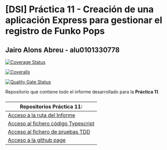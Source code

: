 # [DSI] Práctica 11 - Creación de una aplicación Express para gestionar el registro de Funko Pops
## Jairo Alons Abreu - alu0101330778

[![Coverage Status](https://coveralls.io/repos/github/ULL-ESIT-INF-DSI-2223/ull-esit-inf-dsi-22-23-prct11-http-express-funko-app-alu0101330778.github.io/badge.svg?branch=main)](https://coveralls.io/github/ULL-ESIT-INF-DSI-2223/ull-esit-inf-dsi-22-23-prct11-http-express-funko-app-alu0101330778.github.io?branch=main)

[![Coveralls](https://github.com/ULL-ESIT-INF-DSI-2223/ull-esit-inf-dsi-22-23-prct11-http-express-funko-app-alu0101330778.github.io/actions/workflows/coveralls.yml/badge.svg)](https://github.com/ULL-ESIT-INF-DSI-2223/ull-esit-inf-dsi-22-23-prct11-http-express-funko-app-alu0101330778.github.io/actions/workflows/coveralls.yml)

[![Quality Gate Status](https://sonarcloud.io/api/project_badges/measure?project=ULL-ESIT-INF-DSI-2223_ull-esit-inf-dsi-22-23-prct11-http-express-funko-app-alu0101330778.github.io&metric=alert_status)](https://sonarcloud.io/summary/new_code?id=ULL-ESIT-INF-DSI-2223_ull-esit-inf-dsi-22-23-prct11-http-express-funko-app-alu0101330778.github.io)

Repositorio que contiene todo el informe desarrollado para la **Práctica 11**.

###
| **Repositorios Práctica 11:** |
| --- |
| [Acceso a la ruta del Informe](https://github.com/ULL-ESIT-INF-DSI-2223/ull-esit-inf-dsi-22-23-prct11-http-express-funko-app-alu0101330778.github.io/blob/main/docs/index.md) |
| [Acceso al fichero código Typescript](https://github.com/ULL-ESIT-INF-DSI-2223/ull-esit-inf-dsi-22-23-prct11-http-express-funko-app-alu0101330778.github.io/blob/main/src/) |
| [Acceso al fichero de pruebas TDD](https://github.com/ULL-ESIT-INF-DSI-2223/ull-esit-inf-dsi-22-23-prct11-http-express-funko-app-alu0101330778.github.io/blob/main/tests/) |
| [Acceso a la github page](https://ull-esit-inf-dsi-2223.github.io/ull-esit-inf-dsi-22-23-prct11-http-express-funko-app-alu0101330778.github.io/) |

